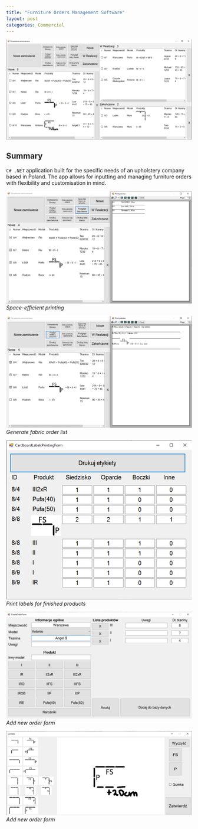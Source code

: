 ```yaml
---
title: "Furniture Orders Management Software"
layout: post
categories: Commercial
---
```


![OrdersManagement_Thumbnail](/assets/img/orders-management/Screenshot_6.png)


## Summary

`C# .NET` application built for the specific needs of an upholstery company based in Poland. The app allows for inputting and managing furniture orders with flexibility and customisation in mind.


![OM_Screenshot_0](/assets/img/ordersmanagement/Screenshot_2.png)
*Space-efficient printing*

![OM_Screenshot_1](/assets/img/orders-management/Screenshot_1.png)
*Generate fabric order list*

![OM_Screenshot_2](/assets/img/orders-management/Screenshot_3.png)
*Print labels for finished products*

![OM_Screenshot_3](/assets/img/orders-management/Screenshot_4.png)
*Add new order form*

![OM_Screenshot_4](/assets/img/orders-management/Screenshot_5.png)
*Add new order form*


